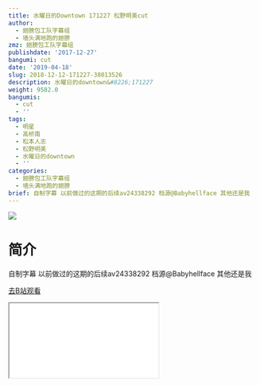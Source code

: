 ```yaml
---
title: 水曜日的Downtown 171227 松野明美cut
author:
  - 翅膀包工队字幕组
  - 墙头满地跑的翅膀
zmz: 翅膀包工队字幕组
publishdate: '2017-12-27'
bangumi: cut
date: '2019-04-18'
slug: 2018-12-12-171227-38013526
description: 水曜日的downtown&#8226;171227
weight: 9582.0
bangumis:
  - cut
  - ''
tags:
  - 明星
  - 高桥南
  - 松本人志
  - 松野明美
  - 水曜日的downtown
  - ''
categories:
  - 翅膀包工队字幕组
  - 墙头满地跑的翅膀
brief: 自制字幕 以前做过的这期的后续av24338292 档源@Babyhellface 其他还是我
---
```

![](https://i.imgur.com/iXnzOcR.jpg)
# 简介  
自制字幕
以前做过的这期的后续av24338292
档源@Babyhellface 其他还是我  

[去B站观看](https://www.bilibili.com/video/av38013526/)
<div class ="resp-container"><iframe class="testiframe" src="//player.bilibili.com/player.html?aid=38013526"", scrolling="no", allowfullscreen="true" > </iframe></div> 
